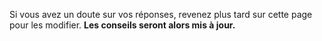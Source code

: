 Si vous avez un doute sur vos réponses, revenez plus tard sur cette page pour les modifier. <b>Les conseils seront alors mis à jour.</b>
